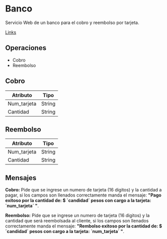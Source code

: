 # Banco

Servicio Web de un banco para el cobro y reembolso por tarjeta. 

[Links](http://3.87.203.171:8080/banco.wsdl)

## Operaciones

- Cobro
- Reembolso

## Cobro 

Atributo  | Tipo
------------- | -------------
Num_tarjeta  | String
Cantidad  | String

## Reembolso

Atributo  | Tipo
------------- | -------------
Num_tarjeta  | String
Cantidad  | String

## Mensajes 

**Cobro:** Pide que se ingrese un numero de tarjeta (16 digitos) y la cantidad a pagar, si los campos son llenados correctamente manda el mensaje: **"Pago exitoso por la cantidad de: $ ´candidad´ pesos  con cargo a la tarjeta: ´num_tarjeta´ "**.

**Reembolso:** Pide que se ingrese un numero de tarjeta (16 digitos) y la cantidad que será reembolsada al cliente, si los campos son llenados correctamente manda el mensaje: **"Rembolso exitoso por la cantidad de: $ ´candidad´ pesos  con cargo a la tarjeta: ´num_tarjeta´ "**.
